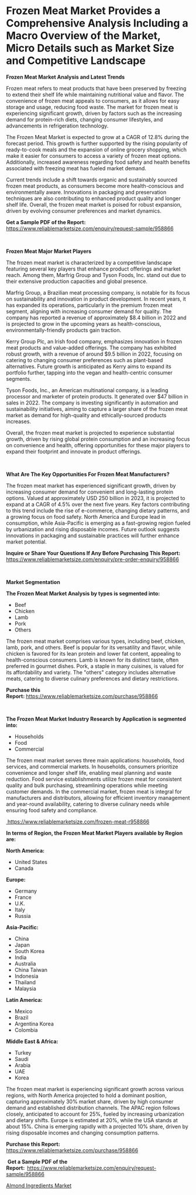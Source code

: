 <p><h1>Frozen Meat Market Provides a Comprehensive Analysis Including a Macro Overview of the Market, Micro Details such as Market Size and Competitive Landscape</h1></p><p><strong>Frozen Meat Market Analysis and Latest Trends</strong></p>
<p><p>Frozen meat refers to meat products that have been preserved by freezing to extend their shelf life while maintaining nutritional value and flavor. The convenience of frozen meat appeals to consumers, as it allows for easy storage and usage, reducing food waste. The market for frozen meat is experiencing significant growth, driven by factors such as the increasing demand for protein-rich diets, changing consumer lifestyles, and advancements in refrigeration technology.</p><p>The Frozen Meat Market is expected to grow at a CAGR of 12.8% during the forecast period. This growth is further supported by the rising popularity of ready-to-cook meals and the expansion of online grocery shopping, which make it easier for consumers to access a variety of frozen meat options. Additionally, increased awareness regarding food safety and health benefits associated with freezing meat has fueled market demand.</p><p>Current trends include a shift towards organic and sustainably sourced frozen meat products, as consumers become more health-conscious and environmentally aware. Innovations in packaging and preservation techniques are also contributing to enhanced product quality and longer shelf life. Overall, the frozen meat market is poised for robust expansion, driven by evolving consumer preferences and market dynamics.</p></p>
<p><strong>Get a Sample PDF of the Report:&nbsp;</strong> <a href="https://www.reliablemarketsize.com/enquiry/request-sample/958866?utm_campaign=3072&utm_medium=2&utm_source=Github&utm_content=ia&utm_term=07042025&utm_id=frozen-meat">https://www.reliablemarketsize.com/enquiry/request-sample/958866</a></p>
<p>&nbsp;</p>
<p><strong>Frozen Meat Major Market Players</strong></p>
<p><p>The frozen meat market is characterized by a competitive landscape featuring several key players that enhance product offerings and market reach. Among them, Marfrig Group and Tyson Foods, Inc. stand out due to their extensive production capacities and global presence.</p><p>Marfrig Group, a Brazilian meat processing company, is notable for its focus on sustainability and innovation in product development. In recent years, it has expanded its operations, particularly in the premium frozen meat segment, aligning with increasing consumer demand for quality. The company has reported a revenue of approximately $8.4 billion in 2022 and is projected to grow in the upcoming years as health-conscious, environmentally-friendly products gain traction.</p><p>Kerry Group Plc, an Irish food company, emphasizes innovation in frozen meat products and value-added offerings. The company has exhibited robust growth, with a revenue of around $9.5 billion in 2022, focusing on catering to changing consumer preferences such as plant-based alternatives. Future growth is anticipated as Kerry aims to expand its portfolio further, tapping into the vegan and health-centric consumer segments.</p><p>Tyson Foods, Inc., an American multinational company, is a leading processor and marketer of protein products. It generated over $47 billion in sales in 2022. The company is investing significantly in automation and sustainability initiatives, aiming to capture a larger share of the frozen meat market as demand for high-quality and ethically-sourced products increases.</p><p>Overall, the frozen meat market is projected to experience substantial growth, driven by rising global protein consumption and an increasing focus on convenience and health, offering opportunities for these major players to expand their footprint and innovate in product offerings.</p></p>
<p>&nbsp;</p>
<p><strong>What Are The Key Opportunities For Frozen Meat Manufacturers?</strong></p>
<p><p>The frozen meat market has experienced significant growth, driven by increasing consumer demand for convenient and long-lasting protein options. Valued at approximately USD 250 billion in 2023, it is projected to expand at a CAGR of 4.5% over the next five years. Key factors contributing to this trend include the rise of e-commerce, changing dietary patterns, and a growing focus on food safety. North America and Europe lead in consumption, while Asia-Pacific is emerging as a fast-growing region fueled by urbanization and rising disposable incomes. Future outlook suggests innovations in packaging and sustainable practices will further enhance market potential.</p></p>
<p><strong>Inquire or Share Your Questions If Any Before Purchasing This Report:</strong> <a href="https://www.reliablemarketsize.com/enquiry/pre-order-enquiry/958866?utm_campaign=3072&utm_medium=2&utm_source=Github&utm_content=ia&utm_term=07042025&utm_id=frozen-meat">https://www.reliablemarketsize.com/enquiry/pre-order-enquiry/958866</a></p>
<p>&nbsp;</p>
<p><strong>Market Segmentation</strong></p>
<p><strong>The Frozen Meat Market Analysis by types is segmented into:</strong></p>
<p><ul><li>Beef</li><li>Chicken</li><li>Lamb</li><li>Pork</li><li>Others</li></ul></p>
<p><p>The frozen meat market comprises various types, including beef, chicken, lamb, pork, and others. Beef is popular for its versatility and flavor, while chicken is favored for its lean protein and lower fat content, appealing to health-conscious consumers. Lamb is known for its distinct taste, often preferred in gourmet dishes. Pork, a staple in many cuisines, is valued for its affordability and variety. The "others" category includes alternative meats, catering to diverse culinary preferences and dietary restrictions.</p></p>
<p><strong>Purchase this Report:&nbsp;</strong><a href="https://www.reliablemarketsize.com/purchase/958866?utm_campaign=3072&utm_medium=2&utm_source=Github&utm_content=ia&utm_term=07042025&utm_id=frozen-meat">https://www.reliablemarketsize.com/purchase/958866</a></p>
<p>&nbsp;</p>
<p><strong>The Frozen Meat Market Industry Research by Application is segmented into:</strong></p>
<p><ul><li>Households</li><li>Food</li><li>Commercial</li></ul></p>
<p><p>The frozen meat market serves three main applications: households, food services, and commercial markets. In households, consumers prioritize convenience and longer shelf life, enabling meal planning and waste reduction. Food service establishments utilize frozen meat for consistent quality and bulk purchasing, streamlining operations while meeting customer demands. In the commercial market, frozen meat is integral for manufacturers and distributors, allowing for efficient inventory management and year-round availability, catering to diverse culinary needs while ensuring food safety and compliance.</p></p>
<p><a href="https://www.reliablemarketsize.com/frozen-meat-r958866?utm_campaign=3072&utm_medium=2&utm_source=Github&utm_content=ia&utm_term=07042025&utm_id=frozen-meat">&nbsp;https://www.reliablemarketsize.com/frozen-meat-r958866</a></p>
<p><strong>In terms of Region, the Frozen Meat Market Players available by Region are:</strong></p>
<p>
    <p> <strong> North America: </strong>
        <ul>
            <li>United States</li>
            <li>Canada</li>
        </ul>
        </p> 
    <p> <strong> Europe: </strong>
        <ul>
            <li>Germany</li>
            <li>France</li>
            <li>U.K.</li>
            <li>Italy</li>
            <li>Russia</li>
        </ul>
        </p> 
    <p> <strong> Asia-Pacific: </strong>
        <ul>
            <li>China</li>
            <li>Japan</li>
            <li>South Korea</li>
            <li>India</li>
            <li>Australia</li>
            <li>China Taiwan</li>
            <li>Indonesia</li>
            <li>Thailand</li>
            <li>Malaysia</li>
        </ul>
        </p> 
    <p> <strong> Latin America: </strong>
        <ul>
            <li>Mexico</li>
            <li>Brazil</li>
            <li>Argentina Korea</li>
            <li>Colombia</li>
        </ul>
        </p> 
    <p> <strong> Middle East & Africa: </strong>
        <ul>
            <li>Turkey</li>
            <li>Saudi</li>
            <li>Arabia</li>
            <li>UAE</li>
            <li>Korea</li>
        </ul>
    </p>
    </p>
<p><p>The frozen meat market is experiencing significant growth across various regions, with North America projected to hold a dominant position, capturing approximately 30% market share, driven by high consumer demand and established distribution channels. The APAC region follows closely, anticipated to account for 25%, fueled by increasing urbanization and dietary shifts. Europe is estimated at 20%, while the USA stands at about 15%. China is emerging rapidly with a projected 10% share, driven by rising disposable incomes and changing consumption patterns.</p></p>
<p><strong>Purchase this Report: </strong><a href="https://www.reliablemarketsize.com/purchase/958866?utm_campaign=3072&utm_medium=2&utm_source=Github&utm_content=ia&utm_term=07042025&utm_id=frozen-meat">https://www.reliablemarketsize.com/purchase/958866</a></p>
<p>&nbsp;<strong>Get a Sample PDF of the Report:&nbsp;&nbsp;</strong><a href="https://www.reliablemarketsize.com/enquiry/request-sample/958866?utm_campaign=3072&utm_medium=2&utm_source=Github&utm_content=ia&utm_term=07042025&utm_id=frozen-meat">https://www.reliablemarketsize.com/enquiry/request-sample/958866</a></p>
<p><strong></strong></p>
<p><p><a href="https://github.com/briandahm87/Market-Research-Report-List-1/blob/main/almond-ingredients-market.md?utm_campaign=3072&utm_medium=2&utm_source=Github&utm_content=ia&utm_term=07042025&utm_id=frozen-meat">Almond Ingredients Market</a></p></p>
